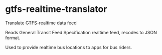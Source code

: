gtfs-realtime-translator
========================

Translate GTFS-realtime data feed


Reads General Transit Feed Specification realtime feed, recodes to JSON format.

Used to provide realtime bus locations to apps for bus riders.
